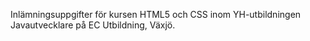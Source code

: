  Inlämningsuppgifter för kursen HTML5 och CSS inom YH-utbildningen Javautvecklare på EC Utbildning, Växjö.